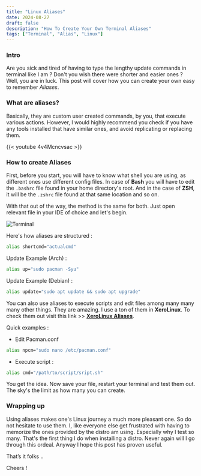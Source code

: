 ```yaml
---
title: "Linux Aliases"
date: 2024-08-27
draft: false
description: "How To Create Your Own Terminal Aliases"
tags: ["Terminal", "Alias", "Linux"]
---
```

### Intro

Are you sick and tired of having to type the lengthy update commands in terminal like I am ? Don't you wish there were shorter and easier ones ? Well, you are in luck. This post will cover how you can create your own easy to remember *Aliases*.

### What are aliases?

Basically, they are custom user created commands, by you, that execute various actions. However, I would highly recommend you check if you have any tools installed that have similar ones, and avoid replicating or replacing them.

{{< youtube 4v4Mcncvsac >}}

### How to create Aliases

First, before you start, you will have to know what shell you are using, as different ones use different config files. In case of **Bash** you will have to edit the `.bashrc` file found in your home directory's root. And in the case of **ZSH**, it will be the `.zshrc` file found at that same location and so on.

With that out of the way, the method is the same for both. Just open relevant file in your IDE of choice and let's begin.

![Terminal](https://i.imgur.com/Ks6e0Mn.png)

Here's how aliases are structured :

```Bash
alias shortcmd="actualcmd"
```

Update Example (Arch) :

```Bash
alias up="sudo pacman -Syu"
```

Update Example (Debian) :

```Bash
alias update="sudo apt update && sudo apt upgrade"
```

You can also use aliases to execute scripts and edit files among many many many other things. They are amazing. I use a ton of them in **XeroLinux**. To check them out visit this link >> [**XeroLinux Aliases**](https://github.com/xerolinux/xero-fixes/blob/main/conf/.bashrc).

Quick examples :

- Edit Pacman.conf

```Bash
alias npcm="sudo nano /etc/pacman.conf"
```

- Execute script :

```Bash
alias cmd="/path/to/script/sript.sh"
```

You get the idea. Now save your file, restart your terminal and test them out. The sky's the limit as how many you can create.

### Wrapping up

Using aliases makes one's Linux journey a much more pleasant one. So do not hesitate to use them. I, like everyone else get frustrated with having to memorize the ones provided by the distro am using. Especially why I test so many. That's the first thing I do when installing a distro. Never again will I go through this ordeal. Anyway I hope this post has proven useful.

That’s it folks ..

Cheers !
